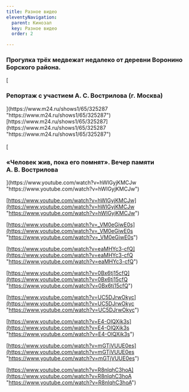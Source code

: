 ```yaml
---
title: Разное видео
eleventyNavigation:
  parent: Кинозал
  key: Разное видео
  order: 2

---
```

<h3><p>Прогулка трёх медвежат недалеко от&nbsp;деревни Воронино Борского района.</p></h3>  
[<h3><p>Репортаж с участием <nobr>А. C. Вострилова</nobr> (г. Москва)</p></h3>](https://www.m24.ru/shows1/65/325287 "https://www.m24.ru/shows1/65/325287")  
[https://www.m24.ru/shows1/65/325287](https://www.m24.ru/shows1/65/325287 "https://www.m24.ru/shows1/65/325287")  
<br>  
</br>  
[<h3><p>«Человек жив, пока его помнят». Вечер памяти <nobr>А. В. Вострилова</nobr></p></h3>](https://www.youtube.com/watch?v=hWIGyjKMCJw "https://www.youtube.com/watch?v=hWIGyjKMCJw")

[https://www.youtube.com/watch?v=hWIGyjKMCJw](https://www.youtube.com/watch?v=hWIGyjKMCJw "https://www.youtube.com/watch?v=hWIGyjKMCJw")

[https://www.youtube.com/watch?v=_VM0eGiwE0s](https://www.youtube.com/watch?v=_VM0eGiwE0s "https://www.youtube.com/watch?v=_VM0eGiwE0s")

[https://www.youtube.com/watch?v=eaMHYc3-cfQ](https://www.youtube.com/watch?v=eaMHYc3-cfQ "https://www.youtube.com/watch?v=eaMHYc3-cfQ")

[https://www.youtube.com/watch?v=0Bx6tj15cfQ](https://www.youtube.com/watch?v=0Bx6tj15cfQ "https://www.youtube.com/watch?v=0Bx6tj15cfQ")

[https://www.youtube.com/watch?v=UC5DJrwOkyc](https://www.youtube.com/watch?v=UC5DJrwOkyc "https://www.youtube.com/watch?v=UC5DJrwOkyc")

[https://www.youtube.com/watch?v=E4-OlQXik3s](https://www.youtube.com/watch?v=E4-OlQXik3s "https://www.youtube.com/watch?v=E4-OlQXik3s")

[https://www.youtube.com/watch?v=mGTjVUUE0es](https://www.youtube.com/watch?v=mGTjVUUE0es "https://www.youtube.com/watch?v=mGTjVUUE0es")

[https://www.youtube.com/watch?v=R8nlqhC3hoA](https://www.youtube.com/watch?v=R8nlqhC3hoA "https://www.youtube.com/watch?v=R8nlqhC3hoA")